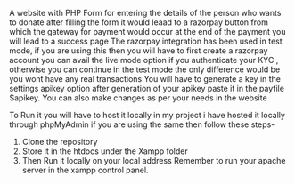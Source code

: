 A website with PHP Form for entering the details of the person who wants to donate after filling the form it would leaad to a razorpay button from which the gateway for payment would occur at the end of the payment you will lead to a success page
The razorpay integration has been used in test mode, if you are using this then you will have to first create a razorpay account you can avail the live mode option if you authenticate your KYC , otherwise you can continue in the test mode the only difference would be you wont have any real transactions
You will have to generate a key in the settings apikey option after generation of your apikey paste it in the payfile $apikey.
You can also make changes as per your needs in the website 

To Run it you will have to host it locally in my project i have hosted it locally through phpMyAdmin if you are using the same then follow these steps-
1) Clone the repository
2) Store it in the htdocs under the Xampp folder
3) Then Run it locally on your local address Remember to run your apache server in the xampp control panel.
